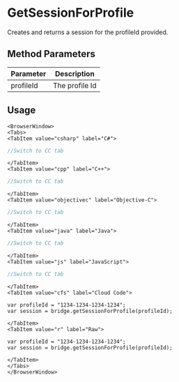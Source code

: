# GetSessionForProfile

Creates and returns a session for the profileId provided.

## Method Parameters
Parameter | Description
--------- | -----------
profileId | The profile Id

## Usage

```mdx-code-block
<BrowserWindow>
<Tabs>
<TabItem value="csharp" label="C#">
```

```csharp
//Switch to CC tab
```

```mdx-code-block
</TabItem>
<TabItem value="cpp" label="C++">
```

```cpp
//Switch to CC tab
```

```mdx-code-block
</TabItem>
<TabItem value="objectivec" label="Objective-C">
```

```objectivec
//Switch to CC tab
```

```mdx-code-block
</TabItem>
<TabItem value="java" label="Java">
```

```java
//Switch to CC tab
```

```mdx-code-block
</TabItem>
<TabItem value="js" label="JavaScript">
```

```javascript
//Switch to CC tab
```

```mdx-code-block
</TabItem>
<TabItem value="cfs" label="Cloud Code">
```

```cfscript
var profileId = "1234-1234-1234-1234";
var session = bridge.getSessionForProfile(profileId);
```

```mdx-code-block
</TabItem>
<TabItem value="r" label="Raw">
```

```cfscript
var profileId = "1234-1234-1234-1234";
var session = bridge.getSessionForProfile(profileId);
```

```mdx-code-block
</TabItem>
</Tabs>
</BrowserWindow>
```

